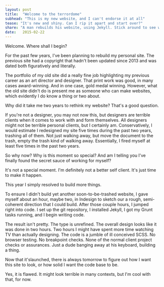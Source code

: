 ```yaml
---
layout: post
title:  "Welcome to the terrordome"
subhead: "This is my new website, and I can't endorse it at all"
tease: "It's new and shiny. Can I rip it apart and start over?"
share: "A man rebuilds his website, using Jekyll. Stick around to see what happens next. It might surprise you."
date:   2015-02-22
---
```


Welcome. Where shall I begin?

For the past few years, I've been planning to rebuild my personal site. The previous site had a copyright that hadn't been updated since 2013 and was dated both figuratively and literally.

The portfolio of my old site did a really fine job highlighting my previous career as an art director and designer. That print work was good, in many cases award-winning. And in one case, gold medal winning. However, what the old site didn't do is present me as someone who can make websites, which evidently I do know a thing or two about.

Why did it take me two years to rethink my website? That's a good question.

If you're not a designer, you may not now this, but designers are terrible clients when it comes to work with and form themselves. All designers might not be terrible personal clients, but I certainly am. Conservatively, I would estimate I redesigned my site five times during the past two years, trashing all of them. Not just walking away, but move the document to the trash, empty the trash kind of walking away. Essentially, I fired myself at least five times in the past two years.

So why now? Why is this moment so special? And am I telling you I've finally found the secret sauce of working for myself?

It's not a special moment. I'm definitely not a better self client. It's just time to make it happen.

This year I simply resolved to build more things.

To ensure I didn't build yet another soon-to-be-trashed website, I gave myself about an hour, maybe two, in Indesign to sketch our a rough, semi-coherent direction that I could build. After those couple hours, I jumped right into code. I set up the git repository, I installed Jekyll, I got my Grunt tasks running, and I begin writing code.

The result isn't pretty. The type is unrefined. The overall design looks like it was done in two hours. Two hours I might have spent more time watching TV than actually designing. The code is a jumble of ill conceived SCSS. No browser testing. No breakpoint checks. None of the normal client project checks or assurances. Just a dude banging away at his keyboard, building a thing.

Now that it'slaunched, there is always tomorrow to figure out how I want this site to look, or how solid I want the code base to be.

Yes, it is flawed. It might look terrible in many contexts, but I'm cool with that, for now.
